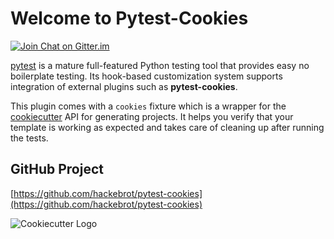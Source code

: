 # Welcome to Pytest-Cookies

[![Join Chat on Gitter.im][gitter_badge]][gitter]

[pytest] is a mature full-featured Python testing tool that provides easy
no boilerplate testing. Its hook-based customization system supports integration
of external plugins such as **pytest-cookies**.

This plugin comes with a ``cookies`` fixture which is a wrapper for the
[cookiecutter] API for generating projects. It helps you verify that your
template is working as expected and takes care of cleaning up after running the
tests.

## GitHub Project

[https://github.com/hackebrot/pytest-cookies](https://github.com/hackebrot/pytest-cookies)

![Cookiecutter Logo](https://raw.github.com/audreyr/cookiecutter/aa309b73bdc974788ba265d843a65bb94c2e608e/cookiecutter_medium.png)

  [gitter_badge]: https://badges.gitter.im/Join%20Chat.svg
  [gitter]: https://gitter.im/hackebrot/pytest-cookies?utm_source=badge&utm_medium=badge&utm_campaign=pr-badge&utm_content=badge
  [travis_badge]: https://travis-ci.org/hackebrot/pytest-cookies.svg?branch=master
  [travis]: https://travis-ci.org/hackebrot/pytest-cookies
  [appveyor_badge]: https://ci.appveyor.com/api/projects/status/github/hackebrot/pytest-cookies?branch=master
  [appveyor]: https://ci.appveyor.com/project/hackebrot/pytest-cookies/branch/master
  [docs_badge]: https://readthedocs.org/projects/pytest-cookies/badge/?version=latest
  [documentation]: http://pytest-cookies.readthedocs.org/en/latest/?badge=latest
  [pytest]: https://github.com/pytest-dev/pytest
  [cookiecutter]: https://github.com/cookiecutter/cookiecutter
